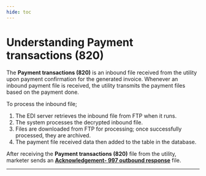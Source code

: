 ```yaml
---
hide: toc
---
```


# Understanding Payment transactions (820)

The **Payment transactions (820)** is an inbound file received from the utility upon payment confirmation for the generated invoice. Whenever an inbound payment file is received, the utility transmits the payment files based on the payment done.

To process the inbound file;

1. The EDI server retrieves the inbound file from FTP when it runs.
2. The system processes the decrypted inbound file.
3. Files are downloaded from FTP for processing; once successfully processed, they are archived.
4. The payment file received data then added to the table in the database.  

After receiving the **Payment transactions (820)** file from the utility, marketer sends an [**Acknowledgement- 997 outbound response**](../../edi_997/acknowledgment_997.md) file. 


<!--
![payments](../../../images/payments.png)
!-->

---